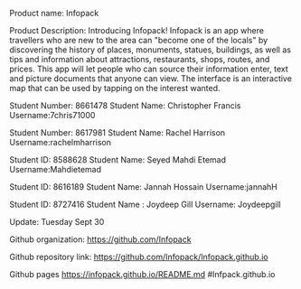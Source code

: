 Product name: Infopack

Product Description: Introducing Infopack! Infopack is an app where travellers who are new to the area can "become one of the locals" by discovering the history of places, monuments, statues, buildings, 
as well as tips and information about attractions, restaurants, shops, routes, and prices. 
This app will let people who can source their information enter, text and picture documents that anyone can view. 
The interface is an interactive map that can be used by tapping on the interest wanted.


Student Number: 8661478
Student Name: Christopher Francis
Username:7chris71000

Student Number: 8617981
Student Name: Rachel Harrison
Username:rachelmharrison

Student ID: 8588628
Student Name: Seyed Mahdi Etemad
Username:Mahdietemad

Student ID: 8616189
Student Name: Jannah Hossain
Username:jannahH

Student ID: 8727416 
Student Name : Joydeep Gill
Username: Joydeepgill

Update: Tuesday Sept 30

Github organization:
https://github.com/Infopack

Github repository link:
https://github.com/Infopack/Infopack.github.io

Github pages
https://infopack.github.io/README.md
#Infpack.github.io

